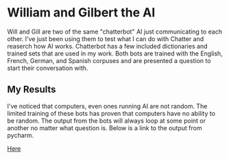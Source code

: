 <h1> William and Gilbert the AI </h1>

<p> Will and Gill are two of the same "chatterbot" AI just communicating to each other. I've just been using them to test what I can do with Chatter and reaserch how AI works. Chatterbot has a few included dictionaries and trained sets that are used in my work. Both bots are trained with the English, French, German, and Spanish corpuses and are presented a question to start their conversation with. </p>

<h2> My Results </h2>
<p>I've noticed that computers, even ones running AI are not random. The limited training of these bots has proven that computers have no ability to be random. The output from the bots will always loop at some point or another no matter what question is. Below is a link to the output from pycharm. </p>

<a style="text-align:center" href="https://pastebin.com/raw/bCfbjMFv">Here</a>
